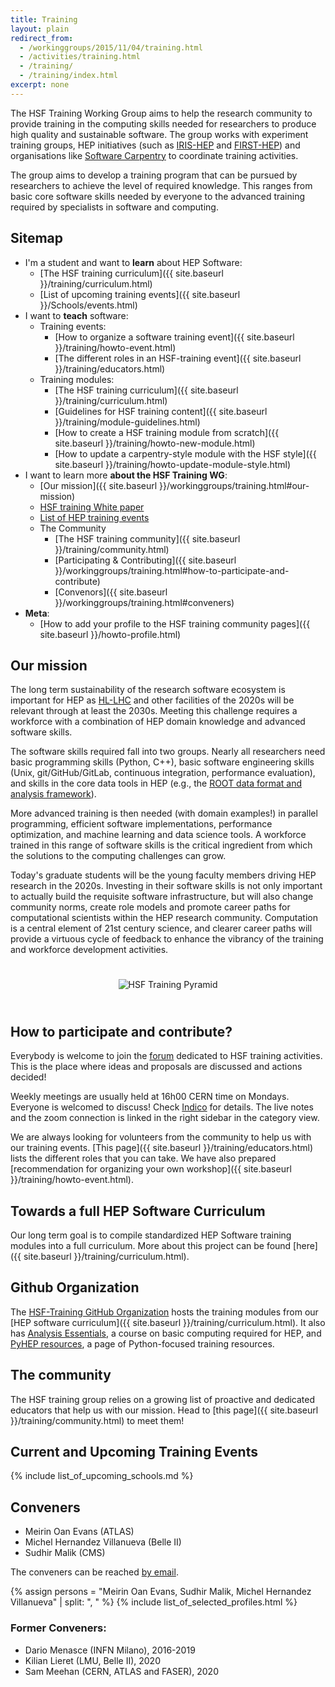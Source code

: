 ```yaml
---
title: Training
layout: plain
redirect_from:
  - /workinggroups/2015/11/04/training.html
  - /activities/training.html
  - /training/
  - /training/index.html
excerpt: none
---
```


The HSF Training Working Group aims to help the research community to provide training in the computing skills needed for researchers to produce high quality and sustainable software. The group works with experiment training groups, HEP initiatives (such as [IRIS-HEP](https://iris-hep.org/) and [FIRST-HEP](https://first-hep.org/)) and organisations like [Software Carpentry](https://software-carpentry.org/) to coordinate training activities.

The group aims to develop a training program that can be pursued by researchers to achieve the level of required knowledge. This ranges from basic core software skills needed by everyone to the advanced training required by specialists in software and computing.

## Sitemap

* I'm a student and want to **learn** about HEP Software:
  * [The HSF training curriculum]({{ site.baseurl }}/training/curriculum.html)
  * [List of upcoming training events]({{ site.baseurl }}/Schools/events.html)
* I want to **teach** software:
  * Training events:
    * [How to organize a software training event]({{ site.baseurl }}/training/howto-event.html)
    * [The different roles in an HSF-training event]({{ site.baseurl }}/training/educators.html)
  * Training modules:
    * [The HSF training curriculum]({{ site.baseurl }}/training/curriculum.html)
    * [Guidelines for HSF training content]({{ site.baseurl }}/training/module-guidelines.html)
    * [How to create a HSF training module from scratch]({{ site.baseurl }}/training/howto-new-module.html)
    * [How to update a carpentry-style module with the HSF style]({{ site.baseurl }}/training/howto-update-module-style.html)
* I want to learn more **about the HSF Training WG**:
  * [Our mission]({{ site.baseurl }}/workinggroups/training.html#our-mission)
  * [HSF training White paper](https://arxiv.org/abs/1807.02875)
  * [List of HEP training events](https://indico.cern.ch/category/11386/)
  * The Community
    * [The HSF training community]({{ site.baseurl }}/training/community.html)
    * [Participating & Contributing]({{ site.baseurl }}/workinggroups/training.html#how-to-participate-and-contribute)
    * [Convenors]({{ site.baseurl }}/workinggroups/training.html#conveners)
* **Meta**:
  * [How to add your profile to the HSF training community pages]({{ site.baseurl }}/howto-profile.html)

## Our mission

The long term sustainability of the research software ecosystem is important for HEP as [HL-LHC](https://home.cern/science/accelerators/high-luminosity-lhc) and other facilities of the 2020s will be relevant through at least the 2030s. Meeting this challenge requires a workforce with a combination of HEP domain knowledge and advanced software skills.

The software skills required fall into two groups. Nearly all researchers need basic programming skills (Python, C++), basic software engineering skills (Unix, git/GitHub/GitLab, continuous integration, performance evaluation), and skills in the core data tools in HEP (e.g., the [ROOT data format and analysis framework](https://root.cern.ch/)).

More advanced training is then needed (with domain examples!) in parallel programming, efficient software implementations, performance optimization, and machine learning and data science tools. A workforce trained in this range of software skills is the critical ingredient from which the solutions to the computing challenges can grow.

Today's graduate students will be the young faculty members driving HEP research in the 2020s. Investing in their software skills is not only important to actually build the requisite software infrastructure, but will also change community norms, create role models and promote career paths for computational scientists within the HEP research community. Computation is a central element of 21st century science, and clearer career paths will provide a virtuous cycle of feedback to enhance the vibrancy of the training and workforce development activities.

<div style="text-align:center; padding:25px; float:center">
<img src="{{ '/images/training/training-pyramid.png' | relative_url }}" alt="HSF Training Pyramid" />
</div>

## How to participate and contribute?

Everybody is welcome to join the [forum](https://groups.google.com/forum/#!forum/hsf-training-wg) dedicated to HSF training activities. This is the place where ideas and proposals are discussed and actions decided!

Weekly meetings are usually held at 16h00 CERN time on Mondays. Everyone is welcomed to discuss! Check [Indico](https://indico.cern.ch/category/10294/) for details. The live notes and the zoom connection is linked in the right sidebar in the category view.

We are always looking for volunteers from the community to help us with our training events. [This page]({{ site.baseurl }}/training/educators.html) lists the different roles that you can take. We have also prepared [recommendation for organizing your own workshop]({{ site.baseurl }}/training/howto-event.html).

## Towards a full HEP Software Curriculum

Our long term goal is to compile standardized HEP Software training modules into a full curriculum. More about this project can be found [here]({{ site.baseurl }}/training/curriculum.html).

## Github Organization

The [HSF-Training GitHub Organization](https://github.com/hsf-training) hosts the training modules from our [HEP software curriculum]({{ site.baseurl }}/training/curriculum.html). It also has [Analysis Essentials](https://hsf-training.github.io/analysis-essentials/), a course on basic computing required for HEP, and [PyHEP resources](https://github.com/hsf-training/PyHEP-resources), a page of Python-focused training resources.

## The community

The HSF training group relies on a growing list of proactive and dedicated educators that help us with our mission. Head to [this page]({{ site.baseurl }}/training/community.html) to meet them!

## Current and Upcoming Training Events

{% include list_of_upcoming_schools.md %}

## Conveners

- Meirin Oan Evans (ATLAS)
- Michel Hernandez Villanueva (Belle II)
- Sudhir Malik (CMS)

The conveners can be reached [by email](mailto:michmx@phy.olemiss.edu,me338@sussex.ac.uk,malik@fnal.gov).

{% assign persons = "Meirin Oan Evans, Sudhir Malik, Michel Hernandez Villanueva" | split: ", " %}
{% include list_of_selected_profiles.html %}
### Former Conveners:

- Dario Menasce (INFN Milano), 2016-2019
- Kilian Lieret (LMU, Belle II), 2020
- Sam Meehan (CERN, ATLAS and FASER), 2020

